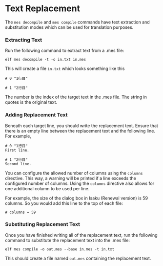 Text Replacement
================

The `mes decompile` and `mes compile` commands have text extraction and
substitution modes which can be used for translation purposes.

### Extracting Text

Run the following command to extract text from a .mes file:

    elf mes decompile -t -o in.txt in.mes

This will create a file `in.txt` which looks something like this

    # 0 "1行目"

    # 1 "2行目"

The number is the index of the target text in the .mes file. The string in
quotes is the original text.

### Adding Replacement Text

Beneath each target line, you should write the replacement text. Ensure that
there is an empty line between the replacement text and the following line.
For example,

    # 0 "1行目"
    First line.

    # 1 "2行目"
    Second line.

You can configure the allowed number of columns using the `columns` directive.
This way, a warning will be printed if a line exceeds the configured number of
columns. Using the `columns` directive also allows for one additional column
to be used per line.

For example, the size of the dialog box in Isaku (Renewal version) is 59
columns. So you would add this line to the top of each file:

    # columns = 59

### Substituting Replacement Text

Once you have finished writing all of the replacement text, run the following
command to substitute the replacement text into the .mes file:

    elf mes compile -o out.mes --base in.mes -t in.txt

This should create a file named `out.mes` containing the replacement text.
